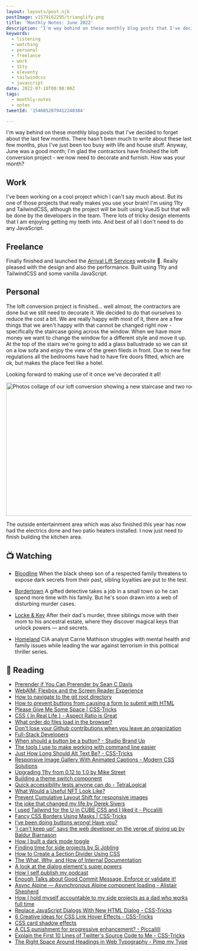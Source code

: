 ```yaml
---
layout: layouts/post.njk
postImage: v1579162295/trianglify.png
title: 'Monthly Notes: June 2022'
description: "I'm way behind on these monthly blog posts that I've decided to forget about the last few months. There hasn't been much to write about these last few months, plus I've just been too busy with life and house stuff."
keywords:
  - listening
  - watching
  - personal
  - freelance
  - work
  - 11ty
  - eleventy
  - tailwindcss
  - javascript
date: 2022-07-10T00:00:00Z
tags:
  - monthly-notes
  - notes
tweetId: '1546052879412240384'

---
```

I'm way behind on these monthly blog posts that I've decided to forget about the last few months. There hasn't been much to write about these last few months, plus I've just been too busy with life and house stuff. Anyway, June was a good month; I'm glad the contractors have finished the loft conversion project - we now need to decorate and furnish. How was your month?

## Work
I've been working on a cool project which I can't say much about. But its one of those projects that really makes you use your brain! I'm using 11ty and TailwindCSS, although the project will be built using VueJS but that will be done by the developers in the team. There lots of tricky design elements that I am enjoying getting my teeth into. And best of all I don't need to do any JavaScript.

## Freelance
Finally finished and launched the [Arrival Lift Services](https://www.arrival-lifts.co.uk/ "Arrival Lift Services") website 🎉. Really pleased with the design and also the performance. Built using 11ty and TailwindCSS and some vanilla JavaScript.

## Personal
The loft conversion project is finished... well almost, the contractors are done but we still need to decorate it. We decided to do that ourselves to reduce the cost a bit. We are really happy with most of it, there are a few things that we aren't happy with that cannot be changed right now - specifically the staircase going across the window. When we have more money we want to change the window for a different style and move it up. At the top of the stairs we're going to add a glass ballustrade so we can sit on a low sofa and enjoy the view of the green fileds in front. Due to new fire regulations all the bedrooms have had to have fire doors fitted, which are ok, but makes the place feel like a hotel.

Looking forward to making use of it once we've decorated it all!

<div class="u-center"><img class="u-block u-auto-width" src="https://res.cloudinary.com/juanfernandes/image/upload/v1657353099/loft-conversion.jpg" loading="lazy" width="1024" height="361" alt="Photos collage of our loft conversion showing a new staircase and two rooms."></div>

The outside entertainment area which was also finished this year has now had the electrics done and two patio heaters installed. I now just need to finish building the kitchen area.

## 📺 Watching
- [Bloodline](https://www.netflix.com/gb/title/80010655 "Bloodline")
  When the black sheep son of a respected family threatens to expose dark secrets from their past, sibling loyalties are put to the test.

- [Bordertown](https://www.netflix.com/gb/title/80145143 "Bordertown")
  A gifted detective takes a job in a small town so he can spend more time with his family. But he's soon drawn into a web of disturbing murder cases.

- [Locke & Key](https://www.netflix.com/gb/Title/80241239 "Locke & Key")
  After their dad's murder, three siblings move with their mom to his ancestral estate, where they discover magical keys that unlock powers — and secrets.

- [Homeland](https://www.netflix.com/gb/title/70180387 "Homeland")
  CIA analyst Carrie Mathison struggles with mental health and family issues while leading the war against terrorism in this political thriller series.

## 📖 Reading
- [Prerender if You Can Prerender by Sean C Davis](https://www.seancdavis.com/posts/prerender-if-you-can-prerender/ "Prerender if You Can Prerender by Sean C Davis")
- [WebAIM: Flexbox and the Screen Reader Experience](https://webaim.org/blog/flexbox-and-the-screen-reader-experience/ "WebAIM: Flexbox and the Screen Reader Experience")
- [How to navigate to the git root directory](https://www.stefanjudis.com/snippets/how-to-navigate-to-the-git-root-directory/ "How to navigate to the git root directory")
- [How to prevent buttons from causing a form to submit with HTML](https://gomakethings.com/how-to-prevent-buttons-from-causing-a-form-to-submit-with-html/ "How to prevent buttons from causing a form to submit with HTML")
- [Please Give Me Some Space | CSS-Tricks](https://css-tricks.com/please-give-me-some-space/ "Please Give Me Some Space | CSS-Tricks")
- [CSS { In Real Life } - Aspect Ratio is Great](https://css-irl.info/aspect-ratio-is-great/ "CSS { In Real Life } - Aspect Ratio is Great")
- [What order do files load in the browser?](https://gomakethings.com/what-order-do-files-load-in-the-browser/ "What order do files load in the browser?")
- [Don't lose your Github contributions when you leave an organization](https://vikrantbhat.hashnode.dev/dont-lose-your-github-contributions-when-you-leave-an-organization "Don't lose your Github contributions when you leave an organization")
- [Full-Stack Developers](https://bradfrost.com/blog/post/full-stack-developers/ "Full-Stack Developers")
- [When should a button be a button? - Studio Brand Up](https://studiobrandup.com/when-should-a-button-be-a-button/ "When should a button be a button? - Studio Brand Up")
- [The tools I use to make working with command line easier](https://gomakethings.com/the-tools-i-use-to-make-working-with-command-line-easier/ "The tools I use to make working with command line easier")
- [Just How Long Should Alt Text Be? - CSS-Tricks](https://css-tricks.com/just-how-long-should-alt-text-be/ "Just How Long Should Alt Text Be? - CSS-Tricks")
- [Responsive Image Gallery With Animated Captions - Modern CSS Solutions](https://moderncss.dev/responsive-image-gallery-with-animated-captions/ "Responsive Image Gallery With Animated Captions - Modern CSS Solutions")
- [Upgrading 11ty from 0.12 to 1.0 by Mike Street](https://www.mikestreety.co.uk/blog/upgrading-11ty-from-0-12-to-1-0/ "Upgrading 11ty from 0.12 to 1.0 by Mike Street")
- [Building a theme switch component](https://web.dev/building-a-theme-switch-component/ "Building a theme switch component")
- [Quick accessibility tests anyone can do - TetraLogical](https://tetralogical.com/blog/2022/01/18/quick-accessibility-tests-anyone-can-do/ "Quick accessibility tests anyone can do - TetraLogical")
- [What Would a Useful NFT Look Like?](https://blog.developerdao.com/what-would-a-useful-nft-look-like "What Would a Useful NFT Look Like?")
- [Prevent Cumulative Layout Shift for responsive images](https://blog.jankoritak.com/how-to-prevent-cumulative-layout-shift-for-responsive-images "Prevent Cumulative Layout Shift for responsive images")
- [the joke that changed my life by Derek Sivers](https://sive.rs/joke "the joke that changed my life by Derek Sivers")
- [I used Tailwind for the U in CUBE CSS and I liked it - Piccalilli](https://piccalil.li/blog/i-used-tailwind-for-the-u-in-cube-css-and-i-liked-it/ "I used Tailwind for the U in CUBE CSS and I liked it - Piccalilli")
- [Fancy CSS Borders Using Masks | CSS-Tricks](https://css-tricks.com/css-borders-using-masks/ "Fancy CSS Borders Using Masks | CSS-Tricks")
- [I’ve been doing buttons wrong! Have you?](https://uxplanet.org/ive-been-doing-buttons-wrong-have-you-2117c0066613 "I’ve been doing buttons wrong! Have you?")
- ['I can't keep up!' says the web developer on the verge of giving up by Baldur Bjarnason](https://www.baldurbjarnason.com/2022/i-cant-keep-up-with-web-dev/ "'I can't keep up!' says the web developer on the verge of giving up by Baldur Bjarnason")
- [How I built a dark mode toggle](https://hidde.blog/dark-light/ "How I built a dark mode toggle")
- [Finding time for side projects by Si Jobling](https://sijobling.com/blog/finding-time-for-side-projects/ "Finding time for side projects by Si Jobling")
- [How to Create a Section Divider Using CSS](https://www.freecodecamp.org/news/section-divider-using-css/ "How to Create a Section Divider Using CSS")
- [The What, Why, and How of Internal Documentation](https://www.stephaniemorillo.co/post/the-what-why-and-how-of-internal-documentation "The What, Why, and How of Internal Documentation")
- [A look at the dialog element's super powers](https://www.stefanjudis.com/blog/a-look-at-the-dialog-elements-super-powers/ "A look at the dialog element's super powers")
- [How I self publish my podcast](https://gomakethings.com/how-i-self-publish-my-podcast/ "How I self publish my podcast")
- [Enough Talks about Good Commit Message, Enforce or validate it!](https://halawa.dev/enough-talks-about-good-commit-message-enforce-or-validate-it "Enough Talks about Good Commit Message, Enforce or validate it!")
- [Async Alpine — Asynchronous Alpine component loading - Alistair Shepherd](https://www.alistairshepherd.uk/writing/async-alpine/ "Async Alpine — Asynchronous Alpine component loading - Alistair Shepherd")
- [How I hold myself accountable to my side projects as a dad who works full time](https://www.indiehackers.com/post/how-i-hold-myself-accountable-to-my-side-projects-as-a-dad-who-works-full-time-6a4f0c32ed "How I hold myself accountable to my side projects as a dad who works full time")
- [Replace JavaScript Dialogs With New HTML Dialog - CSS-Tricks](https://css-tricks.com/replace-javascript-dialogs-html-dialog-element/ "Replace JavaScript Dialogs With New HTML Dialog - CSS-Tricks")
- [6 Creative Ideas for CSS Link Hover Effects - CSS-Tricks](https://css-tricks.com/css-link-hover-effects/ "6 Creative Ideas for CSS Link Hover Effects - CSS-Tricks")
- [CSS card shadow effects](https://chenhuijing.com/blog/css-card-shadow-effects/ "CSS card shadow effects")
- [A CLS punishment for progressive enhancement? - Piccalilli](https://piccalil.li/blog/a-CLS-punishment-for-progressive-enhancement/ "A CLS punishment for progressive enhancement? - Piccalilli")
- [Explain the First 10 Lines of Twitter's Source Code to Me - CSS-Tricks](https://css-tricks.com/explain-the-first-10-lines-of-twitter-source-code/ "Explain the First 10 Lines of Twitter's Source Code to Me - CSS-Tricks")
- [The Right Space Around Headings in Web Typography - Pimp my Type](https://pimpmytype.com/hugo-md/ "The Right Space Around Headings in Web Typography - Pimp my Type")

